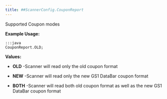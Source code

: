 ```yaml
---
title: ##ScannerConfig.CouponReport
---
```


Supported Coupon modes

 

**Example Usage:**
	
	:::java	
	CouponReport.OLD;


**Values:**

* **OLD** -Scanner will read only the old coupon format

* **NEW** -Scanner will read only the new GS1 DataBar coupon format

* **BOTH** -Scanner will read both old coupon format as well as the new GS1
 DataBar coupon format


